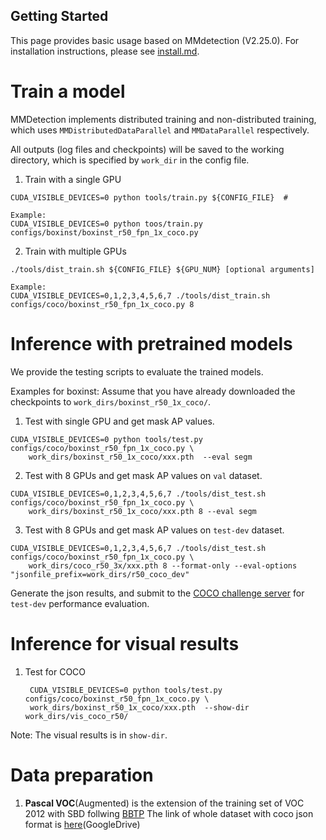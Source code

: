 ## Getting Started


This page provides basic usage based on MMdetection (V2.25.0). For installation instructions, please see [install.md](./install.md).


# Train a model
MMDetection implements distributed training and non-distributed training,
which uses `MMDistributedDataParallel` and `MMDataParallel` respectively.

All outputs (log files and checkpoints) will be saved to the working directory,
which is specified by `work_dir` in the config file.

1. Train  with a single GPU 

```shell
CUDA_VISIBLE_DEVICES=0 python tools/train.py ${CONFIG_FILE}  #

Example:
CUDA_VISIBLE_DEVICES=0 python toos/train.py configs/boxinst/boxinst_r50_fpn_1x_coco.py 
```

2. Train with multiple GPUs

```shell
./tools/dist_train.sh ${CONFIG_FILE} ${GPU_NUM} [optional arguments]

Example:
CUDA_VISIBLE_DEVICES=0,1,2,3,4,5,6,7 ./tools/dist_train.sh configs/coco/boxinst_r50_fpn_1x_coco.py 8
```

# Inference with pretrained models
We provide the testing scripts to evaluate the trained models.

Examples for boxinst:
Assume that you have already downloaded the checkpoints to `work_dirs/boxinst_r50_1x_coco/`.

1. Test with single GPU and get mask AP values.

```shell
CUDA_VISIBLE_DEVICES=0 python tools/test.py configs/coco/boxinst_r50_fpn_1x_coco.py \
    work_dirs/boxinst_r50_1x_coco/xxx.pth  --eval segm

```
2. Test with 8 GPUs and get mask AP values on `val` dataset.
```shell
CUDA_VISIBLE_DEVICES=0,1,2,3,4,5,6,7 ./tools/dist_test.sh configs/coco/boxinst_r50_fpn_1x_coco.py \
    work_dirs/boxinst_r50_1x_coco/xxx.pth 8 --eval segm 
```

3. Test with 8 GPUs and get mask AP values on `test-dev` dataset.

```shell
CUDA_VISIBLE_DEVICES=0,1,2,3,4,5,6,7 ./tools/dist_test.sh configs/coco/boxinst_r50_fpn_1x_coco.py \
    work_dirs/coco_r50_3x/xxx.pth 8 --format-only --eval-options "jsonfile_prefix=work_dirs/r50_coco_dev" 
```
Generate the json results, and submit to the [COCO challenge server](https://codalab.lisn.upsaclay.fr/competitions/7383#participate-submit_results) for `test-dev` performance evaluation.


# Inference for visual results


1. Test for COCO

   ```shell
    CUDA_VISIBLE_DEVICES=0 python tools/test.py configs/coco/boxinst_r50_fpn_1x_coco.py \
    work_dirs/boxinst_r50_1x_coco/xxx.pth  --show-dir work_dirs/vis_coco_r50/
    ```

Note: The visual results is in `show-dir`. 



# Data preparation

1. **Pascal VOC**(Augmented) is the extension of the training set of VOC 2012 with SBD follwing [BBTP](https://github.com/chengchunhsu/WSIS_BBTP) 
   The link of whole dataset with coco json format is [here](https://drive.google.com/file/d/16Mz13NSZBbhwPuRxiwi7ZA2Qvt9DaKtN/view?usp=sharing)(GoogleDrive)

